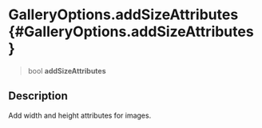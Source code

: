 GalleryOptions.addSizeAttributes {#GalleryOptions.addSizeAttributes}
================================

> bool **addSizeAttributes**

Description
-----------

Add width and height attributes for images.
